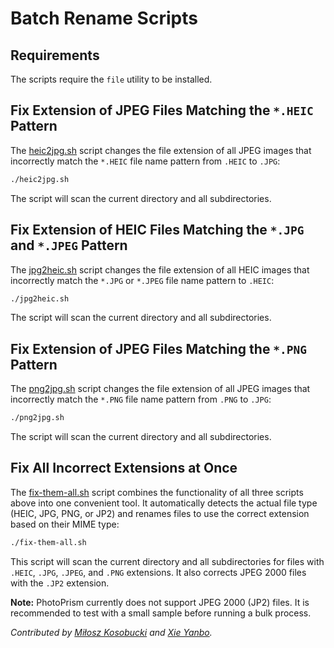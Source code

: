 # Batch Rename Scripts

## Requirements

The scripts require the `file` utility to be installed.

## Fix Extension of JPEG Files Matching the `*.HEIC` Pattern

The [heic2jpg.sh](heic2jpg.sh) script changes the file extension of all JPEG images that incorrectly match the `*.HEIC` file name pattern from `.HEIC` to `.JPG`:

```bash
./heic2jpg.sh
```

The script will scan the current directory and all subdirectories.

## Fix Extension of HEIC Files Matching the `*.JPG` and `*.JPEG` Pattern

The [jpg2heic.sh](jpg2heic.sh) script changes the file extension of all HEIC images that incorrectly match the `*.JPG` or `*.JPEG` file name pattern to `.HEIC`:

```bash
./jpg2heic.sh
```

The script will scan the current directory and all subdirectories.

## Fix Extension of JPEG Files Matching the `*.PNG` Pattern

The [png2jpg.sh](png2jpg.sh) script changes the file extension of all JPEG images that incorrectly match the `*.PNG` file name pattern from `.PNG` to `.JPG`:

```bash
./png2jpg.sh
```

The script will scan the current directory and all subdirectories.

## Fix All Incorrect Extensions at Once

The [fix-them-all.sh](fix-them-all.sh) script combines the functionality of all three scripts above into one convenient tool. It automatically detects the actual file type (HEIC, JPG, PNG, or JP2) and renames files to use the correct extension based on their MIME type:

```bash
./fix-them-all.sh
```

This script will scan the current directory and all subdirectories for files with `.HEIC`, `.JPG`, `.JPEG`, and `.PNG` extensions. It also corrects JPEG 2000 files with the `.JP2` extension.

**Note:** PhotoPrism currently does not support JPEG 2000 (JP2) files. It is recommended to test with a small sample before running a bulk process.

*Contributed by [Miłosz Kosobucki](https://github.com/MiKom) and [Xie Yanbo](https://github.com/xyb).*

